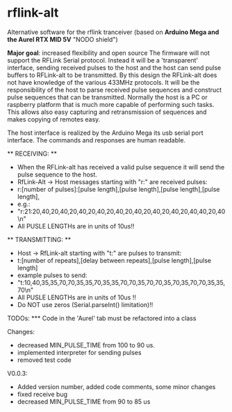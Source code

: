 # rflink-alt
Alternative software for the rflink tranceiver (based on **Arduino Mega and the Aurel RTX MID 5V** "NODO shield")

**Major goal**: increased flexibility and open source
The firmware will not support the RFLink Serial protocol. Instead it will be a 'transparent' interface, sending received pulses to the host and the host can send pulse buffers to RFLink-alt to be transmitted. 
By this design the RFLink-alt does not have knowledge of the various 433MHz protocols. It will be the responsibility of the host to parse received pulse sequences and construct pulse sequences that can be transmitted.
Normally the host is a PC or raspberry platform that is much more capable of performing such tasks.
This allows also easy capturing and retransmission of sequences and makes copying of remotes easy.

The host interface is realized by the Arduino Mega its usb serial port interface. The commands and responses are human readable.

** RECEIVING: **
- When the RFLink-alt has received a valid pulse sequence it will send the pulse sequence to the host.
- RfLink-Alt -> Host messages  starting with "r:" are received pulses:
- r:[number of pulses]:[pulse length],[pulse length],[pulse length],[pulse length],
- e.g.:
- "r:21:20,40,20,40,20,40,20,40,20,40,20,40,20,40,20,40,20,40,40,20,40\n"
- All PUSLE LENGTHs are in units of 10us!!

** TRANSMITTING: **
- Host -> RfLink-alt  starting with "t:" are pulses to transmit:
- t:[number of repeats],[delay between repeats],[pulse length],[pulse length]
- example pulses to send:
- "t:10,40,35,35,70,70,35,35,70,35,35,70,70,35,70,70,35,70,35,70,70,35,35,70\n"
- All PUSLE LENGTHs are in units of 10us !!
- Do NOT use zeros (Serial.parseInt() limitation)!!

TODOs:
***  Code in the 'Aurel' tab must be refactored into a class


Changes:
- decreased MIN_PULSE_TIME from 100 to 90 us.
- implemented interpreter for sending pulses
- removed test code

V0.0.3:  
- Added version number, added code comments, some minor changes
- fixed receive bug
- decreased MIN_PULSE_TIME from 90 to 85 us
